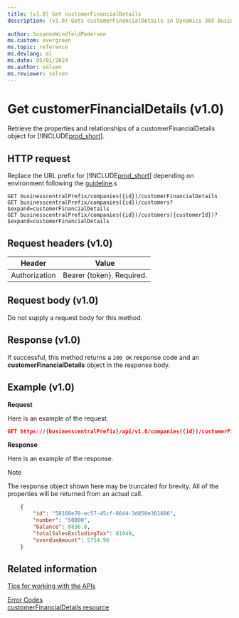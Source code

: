 ```yaml
---
title: (v1.0) Get customerFinancialDetails
description: (v1.0) Gets customerFinancialDetails in Dynamics 365 Business Central.
 
author: SusanneWindfeldPedersen
ms.custom: evergreen
ms.topic: reference
ms.devlang: al
ms.date: 05/01/2024
ms.author: solsen
ms.reviewer: solsen
---
```


# Get customerFinancialDetails (v1.0)
Retrieve the properties and relationships of a customerFinancialDetails object for [!INCLUDE[prod_short](../../../includes/prod_short.md)].

## HTTP request
Replace the URL prefix for [!INCLUDE[prod_short](../../../includes/prod_short.md)] depending on environment following the [guideline](../../v1.0/endpoints-apis-for-dynamics.md).s

```
GET businesscentralPrefix/companies({id})/customerFinancialDetails
GET businesscentralPrefix/companies({id})/customers?$expand=customerFinancialDetails
GET businesscentralPrefix/companies({id})/customers({customerId})?$expand=customerFinancialDetails
```

## Request headers (v1.0)

|Header       |Value                    |
|-------------|-------------------------|
|Authorization|Bearer {token}. Required.|

## Request body (v1.0)
Do not supply a request body for this method.

## Response (v1.0)
If successful, this method returns a ```200 OK``` response code and an **customerFinancialDetails** object in the response body.

## Example (v1.0)

**Request**

Here is an example of the request.
```json
GET https://{businesscentralPrefix}/api/v1.0/companies({id})/customerFinancialDetails
```

**Response**

Here is an example of the response. 

> [!NOTE]  
>   The response object shown here may be truncated for brevity. All of the properties will be returned from an actual call.

```json
    {
        "id": "50168e70-ec57-45cf-86d4-3d850e361606",
        "number": "50000",
        "balance": 8836.8,
        "totalSalesExcludingTax": 81049,
        "overdueAmount": 5754.96
    }  
```


## Related information
[Tips for working with the APIs](../../../developer/devenv-connect-apps-tips.md)  

[Error Codes](../dynamics_error_codes.md)  
[customerFinancialDetails resource](../resources/dynamics_customerFinancialDetails.md)  